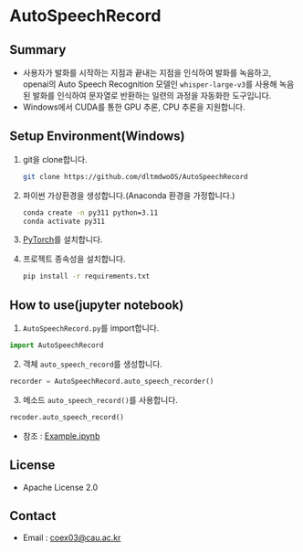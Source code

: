 # AutoSpeechRecord

## Summary

 * 사용자가 발화를 시작하는 지점과 끝내는 지점을 인식하여 발화를 녹음하고, openai의 Auto Speech Recognition 모델인 `whisper-large-v3`를 사용해 녹음된 발화를 인식하여 문자열로 반환하는 일련의 과정을 자동화한 도구입니다. 
 * Windows에서 CUDA를 통한 GPU 추론, CPU 추론을 지원합니다.

## Setup Environment(Windows)

 1. git을 clone합니다.
    
    ```bash
    git clone https://github.com/dltmdwoOS/AutoSpeechRecord
    ```
    
 2. 파이썬 가상환경을 생성합니다.(Anaconda 환경을 가정합니다.)

    ```bash
    conda create -n py311 python=3.11
    conda activate py311
    ```
 
 4. [PyTorch](https://pytorch.org/get-started/locally/)를 설치합니다.
 5. 프로젝트 종속성을 설치합니다.

    ```bash
    pip install -r requirements.txt
    ```

## How to use(jupyter notebook)

1. `AutoSpeechRecord.py`를 import합니다.
  
  ```python
  import AutoSpeechRecord
  ```

2. 객체 `auto_speech_record`를 생성합니다.
  
  ```python
  recorder = AutoSpeechRecord.auto_speech_recorder()
  ``` 

3. 메소드 `auto_speech_record()`를 사용합니다.
  
  ```python
  recoder.auto_speech_record()
  ```
  * 참조 : [Example.ipynb](https://github.com/dltmdwoOS/AutoSpeechRecord/blob/main/example.ipynb)

## License

  * Apache License 2.0

## Contact

  * Email : coex03@cau.ac.kr
